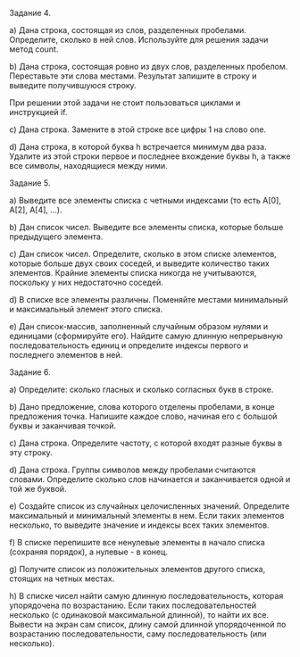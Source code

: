 Задание 4.

a) Дана строка, состоящая из слов, разделенных пробелами. Определите, сколько в ней слов. Используйте для решения задачи метод count. 

b) Дана строка, состоящая ровно из двух слов, разделенных пробелом. Переставьте эти слова местами. Результат запишите в строку и выведите получившуюся строку.

При решении этой задачи не стоит пользоваться циклами и инструкцией if.

c) Дана строка. Замените в этой строке все цифры 1 на слово one.

d) Дана строка, в которой буква h встречается минимум два раза. Удалите из этой строки первое и последнее вхождение буквы h, а также все символы, находящиеся между ними.

Задание 5.

a) Выведите все элементы списка с четными индексами (то есть A[0], A[2], A[4], ...).

b) Дан список чисел. Выведите все элементы списка, которые больше предыдущего элемента. 

c) Дан список чисел. Определите, сколько в этом списке элементов, которые больше двух своих соседей, и выведите количество таких элементов. Крайние элементы списка никогда не учитываются, поскольку у них недостаточно соседей.

d) В списке все элементы различны. Поменяйте местами минимальный и максимальный элемент этого списка.

e) Дан список-массив, заполненный случайным образом нулями и единицами (сформируйте его). Найдите самую длинную непрерывную последовательность единиц и определите индексы первого и последнего элементов в ней.

Задание 6.

a) Определите: сколько гласных и сколько согласных букв в строке.

b) Дано предложение, слова которого отделены пробелами, в конце предложения точка. Напишите каждое слово, начиная его с большой буквы и заканчивая точкой.

c) Дана строка. Определите частоту, с которой входят разные буквы в эту строку.

d) Дана строка. Группы символов между пробелами считаются словами. Определите сколько слов начинается и заканчивается одной и той же буквой.

e) Создайте список из случайных целочисленных значений. Определите максимальный и минимальный элементы в нем. Если таких элементов несколько, то выведите значение и индексы всех таких элементов.

f) В списке перепишите все ненулевые элементы в начало списка (сохраняя порядок), а нулевые - в конец.

g) Получите список из положительных элементов другого списка, стоящих на четных местах.

h) В списке чисел найти самую длинную последовательность, которая упорядочена по возрастанию. Если таких последовательностей несколько (с одинаковой максимальной длинной), то найти их все. Вывести на экран сам список, длину самой длинной упорядоченной по возрастанию последовательности, саму последовательность (или несколько).

